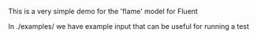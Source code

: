 This is a very simple demo for the 'flame' model for Fluent

In ./examples/ we have example input that can be useful for running a test

